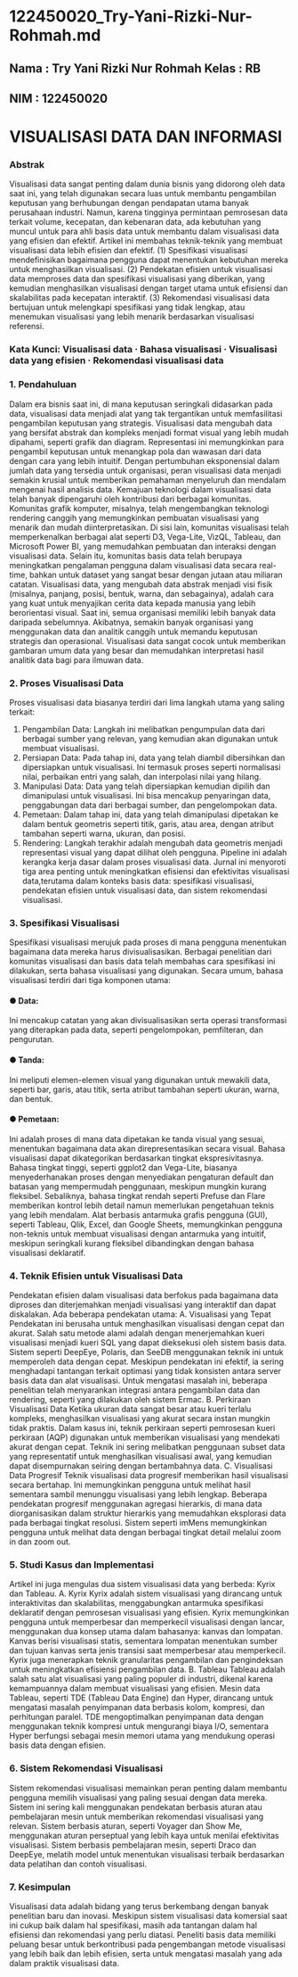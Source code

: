 # 122450020_Try-Yani-Rizki-Nur-Rohmah.md
## Nama : Try Yani Rizki Nur Rohmah Kelas : RB
## NIM : 122450020
# VISUALISASI DATA DAN INFORMASI
### Abstrak
Visualisasi data sangat penting dalam dunia bisnis yang didorong oleh data saat ini, yang telah digunakan secara luas untuk membantu pengambilan keputusan yang berhubungan dengan pendapatan utama banyak perusahaan industri. Namun, karena tingginya permintaan pemrosesan data terkait volume, kecepatan, dan kebenaran data, ada kebutuhan yang muncul untuk para ahli basis data untuk membantu dalam visualisasi data yang efisien dan efektif. Artikel ini membahas teknik-teknik yang membuat visualisasi data lebih efisien dan efektif. (1) Spesifikasi visualisasi mendefinisikan bagaimana pengguna dapat menentukan kebutuhan mereka untuk menghasilkan visualisasi. (2) Pendekatan efisien untuk visualisasi data memproses data dan spesifikasi visualisasi yang diberikan, yang kemudian menghasilkan visualisasi dengan target utama untuk efisiensi dan skalabilitas pada kecepatan interaktif. (3) Rekomendasi visualisasi data bertujuan untuk melengkapi spesifikasi yang tidak lengkap, atau menemukan visualisasi yang lebih menarik berdasarkan visualisasi referensi.
### Kata Kunci: Visualisasi data · Bahasa visualisasi · Visualisasi data yang efisien · Rekomendasi visualisasi data
### 1. Pendahuluan
  Dalam era bisnis saat ini, di mana keputusan seringkali didasarkan pada data, visualisasi data menjadi alat yang tak tergantikan untuk memfasilitasi pengambilan keputusan yang strategis. Visualisasi data mengubah data yang bersifat abstrak dan kompleks menjadi format visual yang lebih mudah dipahami, seperti grafik dan diagram. Representasi ini memungkinkan para pengambil keputusan untuk menangkap pola dan wawasan dari data dengan cara yang lebih intuitif. Dengan pertumbuhan eksponensial dalam jumlah data yang tersedia untuk organisasi, peran visualisasi data menjadi semakin krusial untuk memberikan pemahaman menyeluruh dan mendalam mengenai hasil analisis data.
  Kemajuan teknologi dalam visualisasi data telah banyak dipengaruhi oleh kontribusi dari berbagai komunitas. Komunitas grafik komputer, misalnya, telah mengembangkan teknologi rendering canggih yang memungkinkan pembuatan visualisasi yang menarik dan mudah diinterpretasikan. Di sisi lain, komunitas visualisasi telah memperkenalkan berbagai alat seperti D3, Vega-Lite, VizQL, Tableau, dan Microsoft Power BI, yang memudahkan pembuatan dan interaksi dengan visualisasi data. Selain itu, komunitas basis data telah berupaya meningkatkan pengalaman pengguna dalam visualisasi data secara real-time, bahkan untuk dataset yang sangat besar dengan jutaan atau miliaran catatan.
  Visualisasi data, yang mengubah data abstrak menjadi visi fisik (misalnya, panjang, posisi, bentuk, warna, dan sebagainya), adalah cara yang kuat untuk menyajikan cerita data kepada manusia yang lebih berorientasi visual. Saat ini, semua organisasi memiliki lebih banyak data daripada sebelumnya. Akibatnya, semakin banyak organisasi yang menggunakan data dan analitik canggih untuk memandu keputusan strategis dan operasional. Visualisasi data sangat cocok untuk memberikan gambaran umum data yang besar dan memudahkan interpretasi hasil analitik data bagi para ilmuwan data.
### 2. Proses Visualisasi Data
Proses visualisasi data biasanya terdiri dari lima langkah utama yang saling terkait:
1. Pengambilan Data: Langkah ini melibatkan pengumpulan data dari berbagai sumber yang relevan, yang kemudian akan digunakan untuk membuat visualisasi.
2. Persiapan Data: Pada tahap ini, data yang telah diambil dibersihkan dan dipersiapkan untuk visualisasi. Ini termasuk proses seperti normalisasi nilai, perbaikan entri yang salah, dan interpolasi nilai yang hilang.
3. Manipulasi Data: Data yang telah dipersiapkan kemudian dipilih dan dimanipulasi untuk visualisasi. Ini bisa mencakup penyaringan data, penggabungan data dari berbagai sumber, dan pengelompokan data.
4. Pemetaan: Dalam tahap ini, data yang telah dimanipulasi dipetakan ke dalam bentuk geometris seperti titik, garis, atau area, dengan atribut tambahan seperti warna, ukuran, dan posisi.
5. Rendering: Langkah terakhir adalah mengubah data geometris menjadi representasi visual yang dapat dilihat oleh pengguna.
Pipeline ini adalah kerangka kerja dasar dalam proses visualisasi data. Jurnal ini menyoroti tiga area penting untuk meningkatkan efisiensi dan efektivitas visualisasi data,terutama dalam konteks basis data: spesifikasi visualisasi, pendekatan efisien untuk visualisasi data, dan sistem rekomendasi visualisasi.
### 3. Spesifikasi Visualisasi
Spesifikasi visualisasi merujuk pada proses di mana pengguna menentukan bagaimana data mereka harus divisualisasikan. Berbagai penelitian dari komunitas visualisasi dan basis data telah membahas cara spesifikasi ini dilakukan, serta bahasa visualisasi yang digunakan. Secara umum, bahasa visualisasi terdiri dari tiga komponen utama:
#### ● Data: 
Ini mencakup catatan yang akan divisualisasikan serta operasi transformasi yang diterapkan pada data, seperti pengelompokan, pemfilteran, dan pengurutan.
#### ● Tanda:
Ini meliputi elemen-elemen visual yang digunakan untuk mewakili data,
seperti bar, garis, atau titik, serta atribut tambahan seperti ukuran, warna, dan
bentuk.
#### ● Pemetaan:
Ini adalah proses di mana data dipetakan ke tanda visual yang sesuai,
menentukan bagaimana data akan direpresentasikan secara visual.
Bahasa visualisasi dapat dikategorikan berdasarkan tingkat ekspresivitasnya. Bahasa tingkat tinggi, seperti ggplot2 dan Vega-Lite, biasanya menyederhanakan proses dengan menyediakan pengaturan default dan batasan yang mempermudah penggunaan, meskipun mungkin kurang fleksibel. Sebaliknya, bahasa tingkat rendah seperti Prefuse dan Flare memberikan kontrol lebih detail namun memerlukan pengetahuan teknis yang lebih mendalam. Alat berbasis antarmuka grafis pengguna (GUI), seperti Tableau, Qlik, Excel, dan Google Sheets, memungkinkan pengguna non-teknis untuk membuat visualisasi dengan antarmuka yang intuitif, meskipun seringkali kurang fleksibel dibandingkan dengan bahasa visualisasi deklaratif.
### 4. Teknik Efisien untuk Visualisasi Data
Pendekatan efisien dalam visualisasi data berfokus pada bagaimana data diproses dan diterjemahkan menjadi visualisasi yang interaktif dan dapat diskalakan. Ada beberapa pendekatan utama:
 A. Visualisasi yang Tepat
Pendekatan ini berusaha untuk menghasilkan visualisasi dengan cepat dan akurat. Salah satu metode alami adalah dengan menerjemahkan kueri visualisasi menjadi kueri SQL yang dapat dieksekusi oleh sistem basis data. Sistem seperti DeepEye, Polaris, dan SeeDB menggunakan teknik ini untuk memperoleh data dengan cepat. Meskipun pendekatan ini efektif, ia sering menghadapi tantangan terkait optimasi yang tidak konsisten antara server basis data dan alat visualisasi. Untuk mengatasi masalah ini, beberapa penelitian telah menyarankan integrasi antara pengambilan data dan rendering, seperti yang dilakukan oleh sistem Ermac.
B. Perkiraan Visualisasi Data
Ketika ukuran data sangat besar atau kueri terlalu kompleks, menghasilkan visualisasi yang akurat secara instan mungkin tidak praktis. Dalam kasus ini, teknik perkiraan seperti pemrosesan kueri perkiraan (AQP) digunakan untuk memberikan visualisasi yang mendekati akurat dengan cepat. Teknik ini sering melibatkan penggunaan subset data yang representatif untuk menghasilkan visualisasi awal, yang kemudian dapat disempurnakan seiring dengan bertambahnya data.
C. Visualisasi Data Progresif
Teknik visualisasi data progresif memberikan hasil visualisasi secara bertahap. Ini memungkinkan pengguna untuk melihat hasil sementara sambil menunggu visualisasi yang lebih lengkap. Beberapa pendekatan progresif menggunakan agregasi hierarkis, di mana data diorganisasikan dalam struktur hierarkis yang memudahkan eksplorasi data pada berbagai tingkat resolusi. Sistem seperti imMens memungkinkan pengguna untuk melihat data dengan berbagai tingkat detail melalui zoom in dan zoom out.
### 5. Studi Kasus dan Implementasi
Artikel ini juga mengulas dua sistem visualisasi data yang berbeda: Kyrix dan Tableau.
A. Kyrix
Kyrix adalah sistem visualisasi yang dirancang untuk interaktivitas dan skalabilitas, menggabungkan antarmuka spesifikasi deklaratif dengan pemrosesan visualisasi yang efisien. Kyrix memungkinkan pengguna untuk memperbesar dan memperkecil visualisasi dengan lancar, menggunakan dua konsep utama dalam bahasanya: kanvas dan lompatan. Kanvas berisi visualisasi statis, sementara lompatan menentukan sumber dan tujuan kanvas serta jenis transisi saat memperbesar atau memperkecil. Kyrix juga menerapkan teknik granularitas pengambilan dan pengindeksan untuk meningkatkan efisiensi pengambilan data.
B. Tableau
Tableau adalah salah satu alat visualisasi yang paling populer di industri, dikenal karena kemampuannya dalam membuat visualisasi yang efisien. Mesin data Tableau, seperti TDE (Tableau Data Engine) dan Hyper, dirancang untuk mengatasi masalah penyimpanan data berbasis kolom, kompresi, dan perhitungan paralel. TDE mengoptimalkan penyimpanan data dengan menggunakan teknik kompresi untuk mengurangi biaya I/O, sementara Hyper berfungsi sebagai mesin memori utama yang mendukung operasi basis data dengan efisien.
### 6. Sistem Rekomendasi Visualisasi
Sistem rekomendasi visualisasi memainkan peran penting dalam membantu pengguna memilih visualisasi yang paling sesuai dengan data mereka. Sistem ini sering kali menggunakan pendekatan berbasis aturan atau pembelajaran mesin untuk memberikan rekomendasi visualisasi yang relevan. Sistem berbasis aturan, seperti Voyager dan Show Me, menggunakan aturan perseptual yang lebih kaya untuk menilai efektivitas visualisasi. Sistem berbasis pembelajaran mesin, seperti Draco dan DeepEye, melatih model untuk menentukan visualisasi terbaik berdasarkan data pelatihan dan contoh visualisasi.
### 7. Kesimpulan
Visualisasi data adalah bidang yang terus berkembang dengan banyak penelitian baru dan inovasi. Meskipun sistem visualisasi data komersial saat ini cukup baik dalam hal spesifikasi, masih ada tantangan dalam hal efisiensi dan rekomendasi yang perlu diatasi. Peneliti basis data memiliki peluang besar untuk berkontribusi pada pengembangan metode visualisasi yang lebih baik dan lebih efisien, serta untuk mengatasi masalah yang ada dalam praktik visualisasi data.
